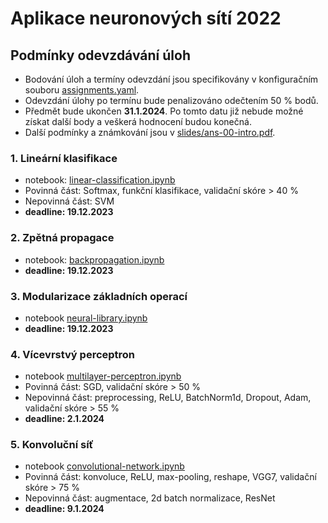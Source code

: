 Aplikace neuronových sítí 2022
==============================


Podmínky odevzdávání úloh
-------------------------

- Bodování úloh a termíny odevzdání jsou specifikovány v konfiguračním souboru [assignments.yaml](assignments.yaml).
- Odevzdání úlohy po termínu bude penalizováno odečtením 50 % bodů.
- Předmět bude ukončen **31.1.2024**. Po tomto datu již nebude možné získat další body a veškerá hodnocení budou konečná.
- Další podmínky a známkování jsou v [slides/ans-00-intro.pdf](slides/ans-00-intro.pdf).


### 1. Lineární klasifikace
  - notebook: [linear-classification.ipynb](assignments/linear-classification.ipynb)
  - Povinná část: Softmax, funkční klasifikace, validační skóre > 40 %
  - Nepovinná část: SVM
  - **deadline: 19.12.2023**

### 2. Zpětná propagace
  - notebook: [backpropagation.ipynb](assignments/backpropagation.ipynb)
  - **deadline: 19.12.2023**

### 3. Modularizace základních operací
  - notebook [neural-library.ipynb](assignments/neural-library.ipynb)
  - **deadline: 19.12.2023**

### 4. Vícevrstvý perceptron
  - notebook [multilayer-perceptron.ipynb](assignments/multilayer-perceptron.ipynb)
  - Povinná část: SGD, validační skóre > 50 %
  - Nepovinná část: preprocessing, ReLU, BatchNorm1d, Dropout, Adam, validační skóre > 55 %
  - **deadline: 2.1.2024**

### 5. Konvoluční síť
  - notebook [convolutional-network.ipynb](assignments/convolutional-network.ipynb)
  - Povinná část: konvoluce, ReLU, max-pooling, reshape, VGG7, validační skóre > 75 %
  - Nepovinná část: augmentace, 2d batch normalizace, ResNet
  - **deadline: 9.1.2024**
